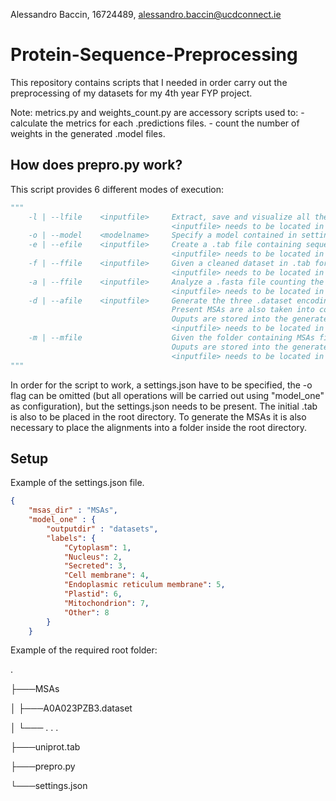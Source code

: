 Alessandro Baccin, 16724489, alessandro.baccin@ucdconnect.ie

# Protein-Sequence-Preprocessing
This repository contains scripts that I needed in order carry out the preprocessing of my datasets for my 4th year FYP project.

Note: metrics.py and weights_count.py are accessory scripts used to: 
    - calculate the metrics for each .predictions files.
    - count the number of weights in the generated .model files.

## How does prepro.py work?

This script provides 6 different modes of execution: 

```python
"""
    -l | --lfile    <inputfile>     Extract, save and visualize all the present labels.
                                    <inputfile> needs to be located in the root directory.
    -o | --model    <modelname>     Specify a model contained in settings.json
    -e | --efile    <inputfile>     Create a .tab file containing sequences of classes specified in the required model. 
                                    <inputfile> needs to be located in the root directory.
    -f | --ffile    <inputfile>     Given a cleaned dataset in .tab format, produce the .fasta file.
                                    <inputfile> needs to be located in the model's directory 
    -a | --ffile    <inputfile>     Analyze a .fasta file counting the number of entries per class.
                                    <inputfile> needs to be located in the model's directory
    -d | --afile    <inputfile>     Generate the three .dataset encoding files given a .fasta file
                                    Present MSAs are also taken into consideration, and sequences not preseting the MSA information are binned.
                                    Ouputs are stored into the generated "NoMSAdataset" folder.
                                    <inputfile> needs to be located in the model's directory 
    -m | --mfile                    Given the folder containing MSAs files specified in the settings.json, attach the MSA information to the .dataset files (new files are created).
                                    Ouputs are stored into the generated "MSAdataset" folder.
                                    <inputfile> needs to be located in the model's directory 
"""
```

In order for the script to work, a settings.json have to be specified, the -o flag can be omitted (but all operations will be carried out using "model_one" as configuration), but the settings.json needs to be present. The initial .tab is also to be placed in the root directory. To generate the MSAs it is also necessary to place the alignments into a folder inside the root directory.

## Setup

Example of the settings.json file.

```json
{
	"msas_dir" : "MSAs",
    "model_one" : {
        "outputdir" : "datasets",
        "labels": {
            "Cytoplasm": 1,
            "Nucleus": 2,
            "Secreted": 3,
            "Cell membrane": 4,
            "Endoplasmic reticulum membrane": 5,
            "Plastid": 6,
            "Mitochondrion": 7,
            "Other": 8
        }
    }
```

Example of the required root folder:

.

├───MSAs

│   ├───A0A023PZB3.dataset

│   └─── . . .

├───uniprot.tab

├───prepro.py

└───settings.json